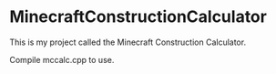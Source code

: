 # MinecraftConstructionCalculator

This is my project called the Minecraft Construction Calculator. 

Compile mccalc.cpp to use. 
